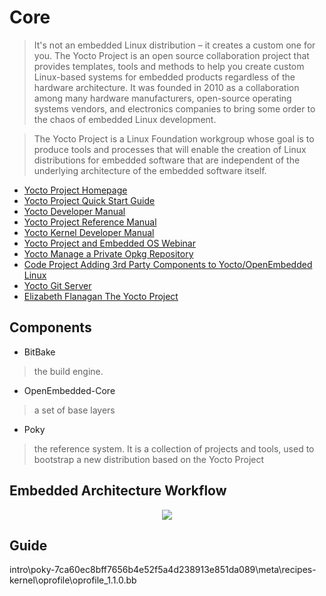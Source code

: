 # Core

> It's not an embedded Linux distribution – it creates a custom one for you. The Yocto Project is an open source collaboration project that provides templates, tools and methods to help you create custom Linux-based systems for embedded products regardless of the hardware architecture. It was founded in 2010 as a collaboration among many hardware manufacturers, open-source operating systems vendors, and electronics companies to bring some order to the chaos of embedded Linux development.

> The Yocto Project is a Linux Foundation workgroup whose goal is to produce tools and processes that will enable the creation of Linux distributions for embedded software that are independent of the underlying architecture of the embedded software itself.

- [Yocto Project Homepage](https://www.yoctoproject.org/)
- [Yocto Project Quick Start Guide](http://www.yoctoproject.org/docs/2.0/yocto-project-qs/yocto-project-qs.html)
- [Yocto Developer Manual](http://www.yoctoproject.org/docs/1.6.1/dev-manual/dev-manual.html)
- [Yocto Project Reference Manual](http://www.yoctoproject.org/docs/latest/ref-manual/ref-manual.html)
- [Yocto Kernel Developer Manual](http://www.yoctoproject.org/docs/1.6.1/kernel-dev/kernel-dev.html)
- [Yocto Project and Embedded OS Webinar](http://www.intel.com/content/www/us/en/education/university/galileo-university-curricula/yocto-project-and-embedded-os-webinar-replay.html#)
- [Yocto Manage a Private Opkg Repository](http://www.jumpnowtek.com/yocto/Managing-a-private-opkg-repository.html)
- [Code Project Adding 3rd Party Components to Yocto/OpenEmbedded Linux](http://www.codeproject.com/Articles/774826/Adding-rd-party-components-to-Yocto-OpenEmbedded-L)
- [Yocto Git Server](http://git.yoctoproject.org/)
- [Elizabeth Flanagan The Yocto Project](http://www.aosabook.org/en/yocto.html)

## Components

- BitBake
> the build engine. 

- OpenEmbedded-Core
> a set of base layers

- Poky
> the reference system. It is a collection of projects and tools, used to bootstrap a new distribution based on the Yocto Project

## Embedded Architecture Workflow

<center><img src="http://www.yoctoproject.org/docs/2.0/yocto-project-qs/figures/yocto-environment.png"></center>

## Guide

intro\poky-7ca60ec8bff7656b4e52f5a4d238913e851da089\meta\recipes-kernel\oprofile\oprofile_1.1.0.bb